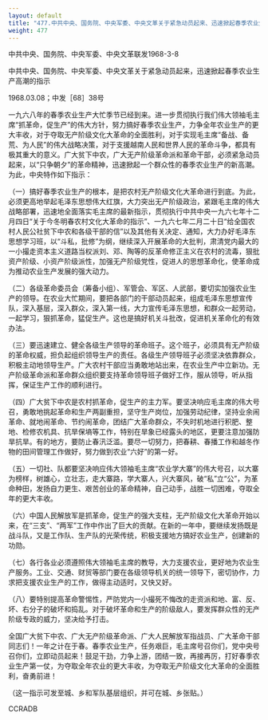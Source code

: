 ```yaml
---
layout: default
title: "477.中共中央、国务院、中央军委、中央文革关于紧急动员起来、迅速掀起春季农业生产高潮的指示"
weight: 477
---
```


中共中央、国务院、中央军委、中央文革联发1968-3-8

中共中央、国务院、中央军委、中央文革关于紧急动员起来，迅速掀起春季农业生产高潮的指示

1968.03.08；中发［68］38号

一九六八年的春季农业生产大忙季节已经到来。进一步贯彻执行我们伟大领袖毛主席“抓革命，促生产”的伟大方针，努力搞好春季农业生产，力争全年农业生产的更大丰收，对于夺取无产阶级文化大革命的全面胜利，对于实现毛主席“备战、备荒、为人民”的伟大战略决策，对于支援越南人民和世界人民的革命斗争，都具有极其重大的意义。广大贫下中农，广大无产阶级革命派和革命干部，必须紧急动员起来，以“只争朝夕”的革命精神，迅速掀起一个群众性的春季农业生产的新高潮。为此，中央特作如下指示：

（一）搞好春季农业生产的根本，是把农村无产阶级文化大革命进行到底。为此，必须更高地举起毛泽东思想伟大红旗，大力突出无产阶级政治，紧跟毛主席的伟大战略部署，迅速地全面落实毛主席的最新指示，贯彻执行中共中央一九六七年十二月四日“关于今冬明春农村文化大革命的指示”、一九六七年二月二十日“给全国农村人民公社贫下中农和各级干部的信”以及其他有关决定、通知，大力办好毛泽东思想学习班，以“斗私，批修”为纲，继续深入开展革命的大批判，肃清党内最大的一小撮走资本主义道路当权派刘、邓、陶等的反革命修正主义在农村的流毒，狠批资产阶级、小资产阶级派性，加强无产阶级党性，促进人的思想革命化，使革命成为推动农业生产发展的强大动力。

（二）各级革命委员会（筹备小组）、军管会、军区、人武部，要切实加强农业生产的领导。在农业大忙期间，要把各部门的干部动员起来，组成毛泽东思想宣传队，深入基层，深入群众，深入第一线，大力宣传毛泽东思想，和群众一起劳动，一起学习，狠抓革命，猛促生产。这也是搞好机关斗批改，促进机关革命化的有效办法。

（三）要迅速建立、健全各级生产领导的革命班子。这个班子，必须具有无产阶级的革命权威，担负起组织领导生产的责任。各级生产领导班子必须坚决依靠群众，积极主动地领导生产。广大农村干部应当勇敢地站出来，在农业生产中立新功。无产阶级革命派和革命群众组织要支持革命领导班子做好工作，服从领导，听从指挥，保证生产工作的顺利进行。

（四）广大贫下中农是农村抓革命，促生产的主力军。要坚决响应毛主席的伟大号召，勇敢地挑起革命和生产两副重担，坚守生产岗位，加强劳动纪律，坚持业余闹革命、就地闹革命、节约闹革命，团结广大革命群众，不失时机地进行积肥、整地、检修农机具、抗旱保墒等工作，特别在旱象已经露头的地区，更要注意加强防旱抗旱。有的地方，要防止春汛泛滥。要尽一切努力，把春耕、春播工作和越冬作物的田间管理工作做好，努力做到农业“六好”的第一好。

（五）一切社、队都要坚决响应伟大领袖毛主席“农业学大寨”的伟大号召，以大寨为榜样，树雄心，立壮志，走大寨路，学大寨人，兴大寨风，破“私”立“公”，为革命种田，发扬自力更生、艰苦创业的革命精神，自己动手，战胜一切困难，夺取全年的更大丰收。

（六）中国人民解放军是抓革命，促生产的强大支柱，无产阶级文化大革命开始以来，在“三支”、“两军”工作中作出了巨大的贡献。在新的一年中，要继续发扬既是战斗队，又是工作队、生产队的光荣传统，积极支援地方搞好农业生产，创建新的功勋。

（七）各行各业必须遵照伟大领袖毛主席的教导，大力支援农业，更好地为农业生产服务。工业、交通、财贸等部门要在各级领导机关的统一领导下，密切协作，力求把支援农业生产的工作，做得主动适时，又快又好。

（八）要特别提高革命警惕性，严防党内一小撮死不悔改的走资派和地、富、反、坏、右分子的破坏和捣乱。对于破坏革命和生产的阶级敌人，要发挥群众性的无产阶级专政的威力，坚决给予打击。

全国广大贫下中农、广大无产阶级革命派、广大人民解放军指战员、广大革命干部同志们！一年之计在于春。春季农业生产，任务艰巨，毛主席号召你们，党中央号召你们，立即动员起来！鼓足干劲，力争上游，团结一致，再接再厉，打好春季农业生产第一仗，为夺取全年农业的更大丰收，为夺取无产阶级文化大革命的全面胜利，奋勇前进！

（这一指示可发至城、乡和军队基层组织，并可在城、乡张贴。）

CCRADB

